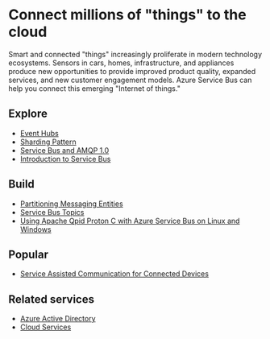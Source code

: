<properties pageTitle="Connect Millions of Things to the Cloud" metaKeywords="Service Bus, internet of things" description="Learn how to connect millions of things to the cloud using Microsoft Azure." services="service-bus" documentationCenter=".NET" title="Connect Millions of Things to the Cloud" authors="sethm" solutions="" manager="timlt" editor="mattshel" />

<tags ms.service="service-bus" ms.workload="tbd" ms.tgt_pltfrm="na" ms.devlang="multiple" ms.topic="article" ms.date="09/24/2014" ms.author="sethm"></tags>

# Connect millions of "things" to the cloud

Smart and connected "things" increasingly proliferate in modern technology ecosystems. Sensors in cars, homes, infrastructure, and appliances produce new opportunities to provide improved product quality, expanded services, and new customer engagement models. Azure Service Bus can help you connect this emerging "Internet of things."

## Explore

-   [Event Hubs][Event Hubs]
-   [Sharding Pattern][Sharding Pattern]
-   [Service Bus and AMQP 1.0][Service Bus and AMQP 1.0]
-   [Introduction to Service Bus][Introduction to Service Bus]

## Build

-   [Partitioning Messaging Entities][Partitioning Messaging Entities]
-   [Service Bus Topics][Service Bus Topics]
-   [Using Apache Qpid Proton C with Azure Service Bus on Linux and Windows][Using Apache Qpid Proton C with Azure Service Bus on Linux and Windows]

## Popular

-   [Service Assisted Communication for Connected Devices][Service Assisted Communication for Connected Devices]

## Related services

-   [Azure Active Directory][Azure Active Directory]
-   [Cloud Services][Cloud Services]

  [Event Hubs]: http://msdn.microsoft.com/en-us/library/dn789973.aspx
  [Sharding Pattern]: http://msdn.microsoft.com/en-us/library/dn589797.aspx
  [Service Bus and AMQP 1.0]: http://msdn.microsoft.com/en-us/library/azure/jj841071.aspx
  [Introduction to Service Bus]: http://azure.microsoft.com/en-us/documentation/services/service-bus/
  [Partitioning Messaging Entities]: http://msdn.microsoft.com/en-us/library/azure/dn520246.aspx
  [Service Bus Topics]: http://azure.microsoft.com/en-us/documentation/articles/service-bus-dotnet-how-to-use-topics-subscriptions/
  [Using Apache Qpid Proton C with Azure Service Bus on Linux and Windows]: http://msdn.microsoft.com/en-us/library/azure/dn235560.aspx
  [Service Assisted Communication for Connected Devices]: http://blogs.msdn.com/b/clemensv/archive/2014/02/10/service-assisted-communication-for-connected-devices.aspx
  [Azure Active Directory]: http://azure.microsoft.com/en-us/documentation/services/active-directory/
  [Cloud Services]: http://azure.microsoft.com/en-us/documentation/services/cloud-services/

